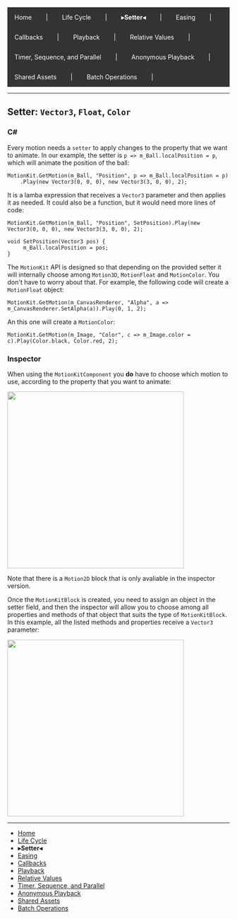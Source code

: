 <div style="background-color: #333; overflow: hidden;">
  <a href="../README.md" style="float: left; display: block; color: white; text-align: center; padding: 14px 16px; text-decoration: none;">Home</a>
  <span style="float: left; display: block; color: white; padding: 14px 16px;">|</span>
  <a href="LifeCycle.md" style="float: left; display: block; color: white; text-align: center; padding: 14px 16px; text-decoration: none;">Life Cycle</a>
  <span style="float: left; display: block; color: white; padding: 14px 16px;">|</span>
  <span style="float: left; display: block; color: white; padding: 14px 16px;"><b>▸Setter◂</b></span>
  <span style="float: left; display: block; color: white; padding: 14px 16px;">|</span>
  <a href="Easing.md" style="float: left; display: block; color: white; text-align: center; padding: 14px 16px; text-decoration: none;">Easing</a>
  <span style="float: left; display: block; color: white; padding: 14px 16px;">|</span>
  <a href="Callbacks.md" style="float: left; display: block; color: white; text-align: center; padding: 14px 16px; text-decoration: none;">Callbacks</a>
  <span style="float: left; display: block; color: white; padding: 14px 16px;">|</span>
  <a href="Playback.md" style="float: left; display: block; color: white; text-align: center; padding: 14px 16px; text-decoration: none;">Playback</a>
  <span style="float: left; display: block; color: white; padding: 14px 16px;">|</span>
  <a href="RelativeValues.md" style="float: left; display: block; color: white; text-align: center; padding: 14px 16px; text-decoration: none;">Relative Values</a>
  <span style="float: left; display: block; color: white; padding: 14px 16px;">|</span>
  <a href="TimerSequenceParallel.md" style="float: left; display: block; color: white; text-align: center; padding: 14px 16px; text-decoration: none;">Timer, Sequence, and Parallel</a>
  <span style="float: left; display: block; color: white; padding: 14px 16px;">|</span>
  <a href="AnonymousPlaybackObjects.md" style="float: left; display: block; color: white; text-align: center; padding: 14px 16px; text-decoration: none;">Anonymous Playback</a>
  <span style="float: left; display: block; color: white; padding: 14px 16px;">|</span>
  <a href="SharedAssets.md" style="float: left; display: block; color: white; text-align: center; padding: 14px 16px; text-decoration: none;">Shared Assets</a>
  <span style="float: left; display: block; color: white; padding: 14px 16px;">|</span>
  <a href="BatchOperations.md" style="float: left; display: block; color: white; text-align: center; padding: 14px 16px; text-decoration: none;">Batch Operations</a>
  <span style="float: left; display: block; color: white; padding: 14px 16px;">|</span>
</div>

---

## Setter: `Vector3`, `Float`, `Color`
### C#
Every motion needs a `setter` to apply changes to the property that we want to animate. In our example, the setter is `p => m_Ball.localPosition = p`, which will animate the position of the ball:
```
MotionKit.GetMotion(m_Ball, "Position", p => m_Ball.localPosition = p)
	.Play(new Vector3(0, 0, 0), new Vector3(3, 0, 0), 2);
```
It is a lamba expression that receives a `Vector3` parameter and then applies it as needed. It could also be a function, but it would need more lines of code:
```
MotionKit.GetMotion(m_Ball, "Position", SetPosition).Play(new Vector3(0, 0, 0), new Vector3(3, 0, 0), 2);

void SetPosition(Vector3 pos) {
	 m_Ball.localPosition = pos;
}
```
The `MotionKit` API is designed so that depending on the provided setter it will internally choose among `Motion3D`, `MotionFloat` and `MotionColor`. You don't have to worry about that. For example, the following code will create a `MotionFloat` object:
```
MotionKit.GetMotion(m_CanvasRenderer, "Alpha", a => m_CanvasRenderer.SetAlpha(a)).Play(0, 1, 2);
```
An this one will create a `MotionColor`:
```
MotionKit.GetMotion(m_Image, "Color", c => m_Image.color = c).Play(Color.black, Color.red, 2);
```
### Inspector
When using the `MotionKitComponent` you **do** have to choose which motion to use, according to the property that you want to animate:

<img src="https://github.com/cocodrilodog/tools-motion-kit/assets/8107813/3da577ab-569a-432e-9268-681f3cdb9861" width="400">

Note that there is a `Motion2D` block that is only avaliable in the inspector version.

Once the `MotionKitBlock` is created, you need to assign an object in the setter field, and then the inspector will allow you to choose among all properties and methods of that object that suits the type of `MotionKitBlock`. In this example, all the listed methods and properties receive a `Vector3` parameter:

<img src="https://github.com/cocodrilodog/tools-motion-kit/assets/8107813/40b256b1-4204-428c-a77d-e15d9179adf6" width="400">

---

<nav>
  <ul>
    <li><a href="../README.md">Home</a></li>
    <li><a href="LifeCycle.md">Life Cycle</a></li>
    <li><b>▸Setter◂</b></li>
    <li><a href="Easing.md">Easing</a></li>
    <li><a href="Callbacks.md">Callbacks</a></li>
    <li><a href="Playback.md">Playback</a></li>
    <li><a href="RelativeValues.md">Relative Values</a></li>
    <li><a href="TimerSequenceParallel.md">Timer, Sequence, and Parallel</a></li>
    <li><a href="AnonymousPlaybackObjects.md">Anonymous Playback</a></li>
    <li><a href="SharedAssets.md">Shared Assets</a></li>
    <li><a href="BatchOperations.md">Batch Operations</a></li>
  </ul>
</nav>
